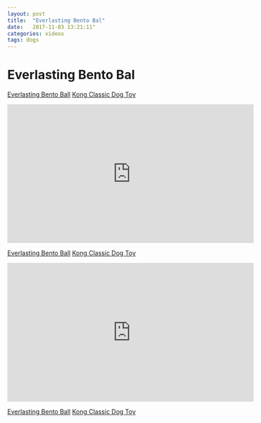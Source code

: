 ```yaml
---
layout: post
title:  "Everlasting Bento Bal"
date:   2017-11-03 13:21:11"
categories: videos
tags: dogs
---
```


# Everlasting Bento Bal


[Everlasting Bento Ball](http://amzn.to/2zueW3N)
[Kong Classic Dog Toy](http://amzn.to/2Agwygq)

<iframe width="560" height="315" src="https://www.youtube.com/embed/GyNlYo2R9_I" frameborder="0" allowfullscreen></iframe>

[Everlasting Bento Ball](http://amzn.to/2zueW3N)
[Kong Classic Dog Toy](http://amzn.to/2Agwygq)


<iframe width="560" height="315" src="https://www.youtube.com/embed/8DWEy3RgAm8" frameborder="0" allowfullscreen></iframe>

[Everlasting Bento Ball](http://amzn.to/2zueW3N)
[Kong Classic Dog Toy](http://amzn.to/2Agwygq)
